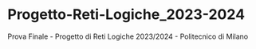 # Progetto-Reti-Logiche_2023-2024
Prova Finale - Progetto di Reti Logiche 2023/2024 - Politecnico di Milano
